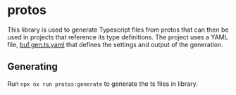 # protos

This library is used to generate Typescript files from protos that can then be used in projects that reference its type definitions. The project uses a YAML file, [buf.gen.ts.yaml](../../../../buf.gen.ts.yaml) that defines the settings and output of the generation.

## Generating

Run `npx nx run protos:generate` to generate the ts files in library.
